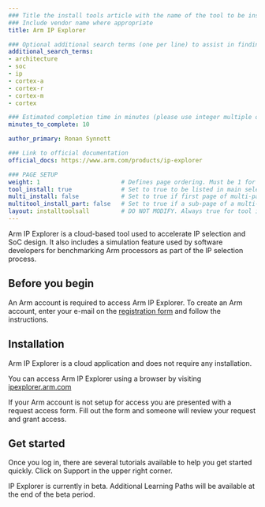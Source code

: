 ```yaml
---
### Title the install tools article with the name of the tool to be installed
### Include vendor name where appropriate
title: Arm IP Explorer

### Optional additional search terms (one per line) to assist in finding the article
additional_search_terms:
- architecture
- soc
- ip
- cortex-a
- cortex-r
- cortex-m
- cortex

### Estimated completion time in minutes (please use integer multiple of 5)
minutes_to_complete: 10

author_primary: Ronan Synnott

### Link to official documentation
official_docs: https://www.arm.com/products/ip-explorer

### PAGE SETUP
weight: 1                       # Defines page ordering. Must be 1 for first (or only) page.
tool_install: true              # Set to true to be listed in main selection page, else false
multi_install: false            # Set to true if first page of multi-page article, else false
multitool_install_part: false   # Set to true if a sub-page of a multi-page article, else false
layout: installtoolsall         # DO NOT MODIFY. Always true for tool install articles
---
```


Arm IP Explorer is a cloud-based tool used to accelerate IP selection and SoC design. 
It also includes a simulation feature used by software developers for benchmarking Arm processors as part of the IP selection process.

## Before you begin

An Arm account is required to access Arm IP Explorer. To create an Arm account, enter your e-mail on the [registration form](https://www.arm.com/register) and follow the instructions.

## Installation

Arm IP Explorer is a cloud application and does not require any installation.

You can access Arm IP Explorer using a browser by visiting [ipexplorer.arm.com](https://ipexplorer.arm.com/)

If your Arm account is not setup for access you are presented with a request access form. Fill out the form and someone will review your request and grant access.

## Get started

Once you log in, there are several tutorials available to help you get started quickly. Click on Support in the upper right corner. 

IP Explorer is currently in beta. Additional Learning Paths will be available at the end of the beta period. 
